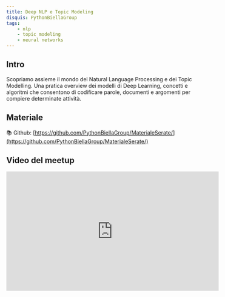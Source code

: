 ```yaml
---
title: Deep NLP e Topic Modeling 
disquis: PythonBiellaGroup
tags:
    - nlp
    - topic modeling
    - neural networks
---
```


## Intro

Scopriamo assieme il mondo del Natural Language Processing e dei Topic Modelling.
Una pratica overview dei modelli di Deep Learning, concetti e algoritmi che consentono di codificare parole, documenti e argomenti per compiere determinate attività.

## Materiale
📚 Github: [https://github.com/PythonBiellaGroup/MaterialeSerate/](https://github.com/PythonBiellaGroup/MaterialeSerate/)

## Video del meetup
<iframe width="560" height="315" src="https://www.youtube.com/embed/xcDAY46ycDs" title="YouTube video player" frameborder="0" allow="accelerometer; autoplay; clipboard-write; encrypted-media; gyroscope; picture-in-picture; web-share" allowfullscreen></iframe>